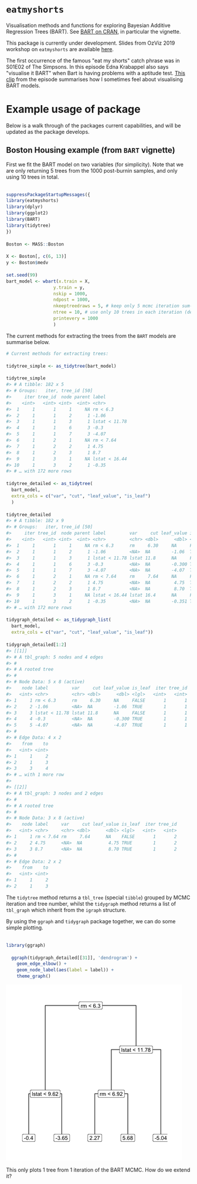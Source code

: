 
<!--- README.md is generated by rmarkdown: README.Rmd. Please edit that file. -->
`eatmyshorts`
=============

Visualisation methods and functions for exploring Bayesian Additive Regression Trees (BART). See [BART on CRAN](https://CRAN.R-project.org/package=BART), in particular the vignette.

This package is currently under development. Slides from OzViz 2019 workshop on `eatmyshorts` are available [here](https://bonstats.github.io/ozviz2019/slides.html).

The first occurrence of the famous "eat my shorts" catch phrase was in S01E02 of The Simpsons. In this episode Edna Krabappel also says "visualise it BART" when Bart is having problems with a aptitude test. [This clip](https://youtu.be/6Jq_9ghf-jI) from the episode summarises how I sometimes feel about visualising BART models.

Example usage of package
========================

Below is a walk through of the packages current capabilities, and will be updated as the package develops.

Boston Housing example (from `BART` vignette)
---------------------------------------------

First we fit the BART model on two variables (for simplicity). Note that we are only returning 5 trees from the 1000 post-burnin samples, and only using 10 trees in total.

``` r

suppressPackageStartupMessages({
library(eatmyshorts)
library(dplyr)
library(ggplot2)
library(BART)
library(tidytree)
})

Boston <- MASS::Boston

X <- Boston[, c(6, 13)]
y <- Boston$medv

set.seed(99)
bart_model <- wbart(x.train = X, 
                  y.train = y, 
                  nskip = 1000, 
                  ndpost = 1000,
                  nkeeptreedraws = 5, # keep only 5 mcmc iteration sum-of-trees
                  ntree = 10, # use only 10 trees in each iteration (default 200)
                  printevery = 1000
                  ) 
```

The current methods for extracting the trees from the `BART` models are summarise below.

``` r
# Current methods for extracting trees:

tidytree_simple <- as_tidytree(bart_model)

tidytree_simple
#> # A tibble: 182 x 5
#> # Groups:   iter, tree_id [50]
#>     iter tree_id  node parent label        
#>    <int>   <int> <int>  <int> <chr>        
#>  1     1       1     1     NA rm < 6.3     
#>  2     1       1     2      1 -1.06        
#>  3     1       1     3      1 lstat < 11.78
#>  4     1       1     6      3 -0.3         
#>  5     1       1     7      3 -4.07        
#>  6     1       2     1     NA rm < 7.64    
#>  7     1       2     2      1 4.75         
#>  8     1       2     3      1 8.7          
#>  9     1       3     1     NA lstat < 16.44
#> 10     1       3     2      1 -0.35        
#> # … with 172 more rows

tidytree_detailed <- as_tidytree(
  bart_model, 
  extra_cols = c("var", "cut", "leaf_value", "is_leaf")
  )

tidytree_detailed
#> # A tibble: 182 x 9
#> # Groups:   iter, tree_id [50]
#>     iter tree_id  node parent label         var     cut leaf_value is_leaf
#>    <int>   <int> <int>  <int> <chr>         <chr> <dbl>      <dbl> <lgl>  
#>  1     1       1     1     NA rm < 6.3      rm     6.30     NA     FALSE  
#>  2     1       1     2      1 -1.06         <NA>  NA        -1.06  TRUE   
#>  3     1       1     3      1 lstat < 11.78 lstat 11.8      NA     FALSE  
#>  4     1       1     6      3 -0.3          <NA>  NA        -0.300 TRUE   
#>  5     1       1     7      3 -4.07         <NA>  NA        -4.07  TRUE   
#>  6     1       2     1     NA rm < 7.64     rm     7.64     NA     FALSE  
#>  7     1       2     2      1 4.75          <NA>  NA         4.75  TRUE   
#>  8     1       2     3      1 8.7           <NA>  NA         8.70  TRUE   
#>  9     1       3     1     NA lstat < 16.44 lstat 16.4      NA     FALSE  
#> 10     1       3     2      1 -0.35         <NA>  NA        -0.351 TRUE   
#> # … with 172 more rows

tidygraph_detailed <- as_tidygraph_list(
  bart_model, 
  extra_cols = c("var", "cut", "leaf_value", "is_leaf"))

tidygraph_detailed[1:2]
#> [[1]]
#> # A tbl_graph: 5 nodes and 4 edges
#> #
#> # A rooted tree
#> #
#> # Node Data: 5 x 8 (active)
#>    node label         var     cut leaf_value is_leaf  iter tree_id
#>   <int> <chr>         <chr> <dbl>      <dbl> <lgl>   <int>   <int>
#> 1     1 rm < 6.3      rm     6.30     NA     FALSE       1       1
#> 2     2 -1.06         <NA>  NA        -1.06  TRUE        1       1
#> 3     3 lstat < 11.78 lstat 11.8      NA     FALSE       1       1
#> 4     4 -0.3          <NA>  NA        -0.300 TRUE        1       1
#> 5     5 -4.07         <NA>  NA        -4.07  TRUE        1       1
#> #
#> # Edge Data: 4 x 2
#>    from    to
#>   <int> <int>
#> 1     1     2
#> 2     1     3
#> 3     3     4
#> # … with 1 more row
#> 
#> [[2]]
#> # A tbl_graph: 3 nodes and 2 edges
#> #
#> # A rooted tree
#> #
#> # Node Data: 3 x 8 (active)
#>    node label     var     cut leaf_value is_leaf  iter tree_id
#>   <int> <chr>     <chr> <dbl>      <dbl> <lgl>   <int>   <int>
#> 1     1 rm < 7.64 rm     7.64      NA    FALSE       1       2
#> 2     2 4.75      <NA>  NA          4.75 TRUE        1       2
#> 3     3 8.7       <NA>  NA          8.70 TRUE        1       2
#> #
#> # Edge Data: 2 x 2
#>    from    to
#>   <int> <int>
#> 1     1     2
#> 2     1     3
```

The `tidytree` method returns a `tbl_tree` (special `tibble`) grouped by MCMC iteration and tree number, whilst the `tidygraph` method returns a list of `tbl_graph` which inherit from the `igraph` structure.

By using the `ggraph` and `tidygraph` package together, we can do some simple plotting.

``` r

library(ggraph)

  ggraph(tidygraph_detailed[[31]], 'dendrogram') + 
    geom_edge_elbow() + 
    geom_node_label(aes(label = label)) +
    theme_graph()
```

![](man/figures/README-boston-plot-1.png)

This only plots 1 tree from 1 iteration of the BART MCMC. How do we extend it?
